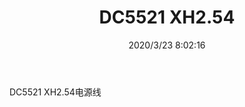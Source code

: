 ﻿---
layout: post 
title: DC5521 XH2.54
tags: KR03
categories: wire-harness
overview: 
series: DC5521
part_number: 
thumb_img: static/202003/269-thumb-20200323160325.jpg
small_img: static/202003/269-20200323160325.jpg
date: 2020/3/23 8:02:16
---


DC5521 XH2.54电源线
